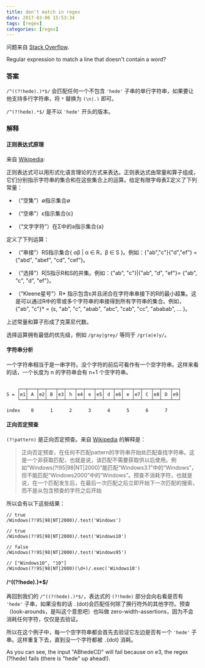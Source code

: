 ```yaml
---
title: don't match in regex
date: 2017-03-06 15:53:34
tags: [regex]
categories: [regex]
---
```


问题来自 [Stack Overflow](https://stackoverflow.com/questions/406230/regular-expression-to-match-a-line-that-doesnt-contain-a-word).

Regular expression to match a line that doesn't contain a word?

<!-- more -->

### 答案

`/^((?!hede).)*$/` 会匹配任何一个不包含 `'hede'` 子串的单行字符串，如果要让他支持多行字符串，将 `*` 替换为 `(\n|.)` 即可。

`/^(?!hede).*$/` 是不以 `'hede'` 开头的版本。

### 解释


#### 正则表达式原理

来自 [Wikipedia](https://zh.wikipedia.org/wiki/%E6%AD%A3%E5%88%99%E8%A1%A8%E8%BE%BE%E5%BC%8F):

正则表达式可以用形式化语言理论的方式来表达。正则表达式由常量和算子组成，它们分别指示字符串的集合和在这些集合上的运算。给定有限字母表Σ定义了下列常量：

- （“空集”）∅指示集合∅

- （“空串”）ε指示集合{ε}

- （“文字字符”）在Σ中的a指示集合{a}

定义了下列运算：

- （“串接”）RS指示集合{ αβ | α ∈ R，β ∈ S }。例如：{"ab","c"}{"d","ef"} = {"abd", "abef", "cd", "cef"}。

- （“选择”）R|S指示R和S的并集。例如：{"ab", "c"}|{"ab", "d", "ef"}= {"ab", "c", "d", "ef"}。

- （“Kleene星号”）R\* 指示包含ε并且闭合在字符串串接下的R的最小超集。这是可以通过R中的零或多个字符串的串接得到所有字符串的集合。例如，{"ab", "c"}\* = {ε, "ab", "c", "abab", "abc", "cab", "cc", "ababab", ... }。

上述常量和算子形成了克莱尼代数。

选择运算拥有最低的优先级，例如 `/gray|grey/` 等同于 `/gr(a|e)y/`。

#### 字符串分析

一个字符串相当于是一串字符。没个字符的前后可看作有一个空字符串。这样来看的话，一个长度为 n 的字符串会有 n+1 个空字符串。

```

    ┌──┬───┬──┬───┬──┬───┬──┬───┬──┬───┬──┬───┬──┬───┬──┬───┬──┐
S = │e1│ A │e2│ B │e3│ h │e4│ e │e5│ d │e6│ e │e7│ C │e8│ D │e9│
    └──┴───┴──┴───┴──┴───┴──┴───┴──┴───┴──┴───┴──┴───┴──┴───┴──┘

index    0      1      2      3      4      5      6      7
```

#### 正向否定预查

`(?!pattern)` 是正向否定预查。来自 [Wikipedia](https://zh.wikipedia.org/wiki/%E6%AD%A3%E5%88%99%E8%A1%A8%E8%BE%BE%E5%BC%8F) 的解释是：

>正向否定预查，在任何不匹配pattern的字符串开始处匹配查找字符串。这是一个非获取匹配，也就是说，该匹配不需要获取供以后使用。例如“Windows(?!95|98|NT|2000)”能匹配“Windows3.1”中的“Windows”，但不能匹配“Windows2000”中的“Windows”。预查不消耗字符，也就是说，在一个匹配发生后，在最后一次匹配之后立即开始下一次匹配的搜索，而不是从包含预查的字符之后开始

所以会有以下这些结果：

```
// true
/Windows(?!95|98|NT|2000)/.test('Windows')

// true
/Windows(?!95|98|NT|2000)/.test('Windows10')

// false
/Windows(?!95|98|NT|2000)/.test('Windows95')

// ["Windows10", "10"]
/Windows(?!95|98|NT|2000)(\d+)/.exec('Windows10')
```

#### /^((?!hede).)*$/

再回到我们的 `/^((?!hede).)*$/`，表达式的 `(?!hede)` 部分会向右看是否有 `'hede'` 子串，如果没有的话 `.`(dot)会匹配任何除了换行符外的其他字符。预查（look-arounds，是叫这个意思吧）也叫做 zero-width-assertions，因为不会消耗任何字符，仅仅是去验证。

所以在这个例子中，每一个空字符串都会首先去验证它左边是否有一个 `'hede'` 子串。这样重复下去，直到没一个字符都被 `.`(dot) 消耗。

As you can see, the input "ABhedeCD" will fail because on e3, the regex (?!hede) fails (there is "hede" up ahead!).

